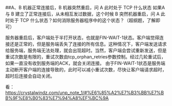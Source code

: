 ##A、B 机器正常连接后，B 机器突然重启，问 A 此时处于 TCP 什么状态
如果A 与 B 建立了正常连接后，从未相互发过数据，这个时候 B 突然机器重启，问 A 此时处于 TCP 什么状态？如何消除服务器程序中的这个状态？（超纲题，了解即可）

  服务器重启后，客户端处于半打开状态，也就是FIN-WAIT-1状态。客户端觉得连接还是正常的，但是服务端丢失了连接的所有信息。这种情况下，客户端发送请求给服务端，服务端无法处理，就会出现超时。当然，客户端会尝试重新发送，但是重试次数是有限的，重试次数由tcp_orphan_retries参数控制。经过几轮重试后，如果一直没有收到服务端的ACK，就会关闭连接。
  由于FIN-WAIT-1状态是服务端主动断开客户端的连接导致的，此时可以减小重试次数，尽快让客户端请求超时，超时后连接会自动关闭。

看： https://crystalwindz.com/unp_note_1/#%E6%85%A2%E7%B3%BB%E7%BB%9F%E8%B0%83%E7%94%A8%EF%BC%9A
